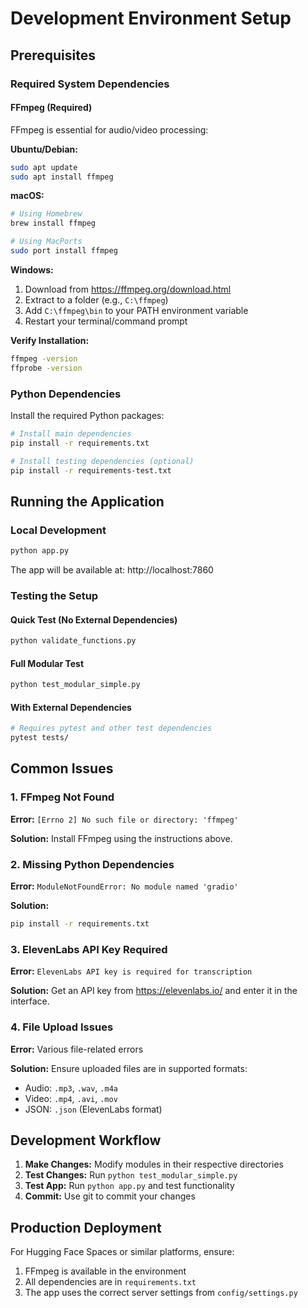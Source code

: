 # Development Environment Setup

## Prerequisites

### Required System Dependencies

#### FFmpeg (Required)
FFmpeg is essential for audio/video processing:

**Ubuntu/Debian:**
```bash
sudo apt update
sudo apt install ffmpeg
```

**macOS:**
```bash
# Using Homebrew
brew install ffmpeg

# Using MacPorts
sudo port install ffmpeg
```

**Windows:**
1. Download from https://ffmpeg.org/download.html
2. Extract to a folder (e.g., `C:\ffmpeg`)
3. Add `C:\ffmpeg\bin` to your PATH environment variable
4. Restart your terminal/command prompt

**Verify Installation:**
```bash
ffmpeg -version
ffprobe -version
```

### Python Dependencies

Install the required Python packages:

```bash
# Install main dependencies
pip install -r requirements.txt

# Install testing dependencies (optional)
pip install -r requirements-test.txt
```

## Running the Application

### Local Development
```bash
python app.py
```

The app will be available at: http://localhost:7860

### Testing the Setup

#### Quick Test (No External Dependencies)
```bash
python validate_functions.py
```

#### Full Modular Test
```bash
python test_modular_simple.py
```

#### With External Dependencies
```bash
# Requires pytest and other test dependencies
pytest tests/
```

## Common Issues

### 1. FFmpeg Not Found
**Error:** `[Errno 2] No such file or directory: 'ffmpeg'`

**Solution:** Install FFmpeg using the instructions above.

### 2. Missing Python Dependencies
**Error:** `ModuleNotFoundError: No module named 'gradio'`

**Solution:**
```bash
pip install -r requirements.txt
```

### 3. ElevenLabs API Key Required
**Error:** `ElevenLabs API key is required for transcription`

**Solution:** Get an API key from https://elevenlabs.io/ and enter it in the interface.

### 4. File Upload Issues
**Error:** Various file-related errors

**Solution:** Ensure uploaded files are in supported formats:
- Audio: `.mp3`, `.wav`, `.m4a`
- Video: `.mp4`, `.avi`, `.mov`
- JSON: `.json` (ElevenLabs format)

## Development Workflow

1. **Make Changes:** Modify modules in their respective directories
2. **Test Changes:** Run `python test_modular_simple.py`
3. **Test App:** Run `python app.py` and test functionality
4. **Commit:** Use git to commit your changes

## Production Deployment

For Hugging Face Spaces or similar platforms, ensure:
1. FFmpeg is available in the environment
2. All dependencies are in `requirements.txt`
3. The app uses the correct server settings from `config/settings.py`